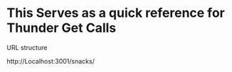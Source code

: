 # This Serves as a quick reference for Thunder Get Calls


URL structure 

http://Localhost:3001/snacks/
